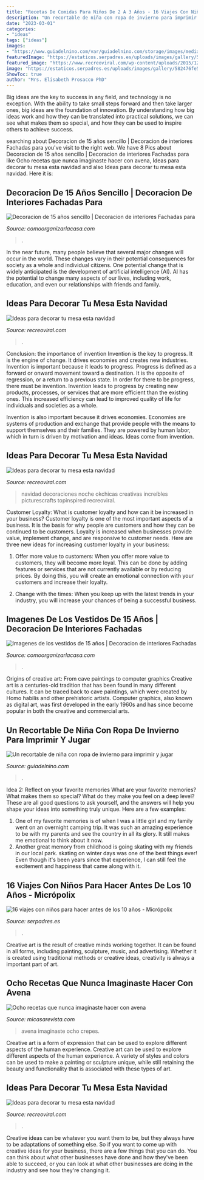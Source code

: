 ```yaml
---
title: "Recetas De Comidas Para Niños De 2 A 3 Años - 16 Viajes Con Niños Para Hacer Antes De Los 10 Años"
description: "Un recortable de niña con ropa de invierno para imprimir y jugar"
date: "2023-03-01"
categories:
- "ideas"
tags: ["ideas"]
images:
- "https://www.guiadelnino.com/var/guiadelnino.com/storage/images/media/imagenes/escenario2/4062795-1-esl-ES/escenario.jpg"
featuredImage: "https://estaticos.serpadres.es/uploads/images/gallery/582476fe5cafe82f8e8b456d/micropolix.jpg"
featured_image: "https://www.recreoviral.com/wp-content/uploads/2015/12/Decoraciones-para-la-mesa-esta-navidad-18.jpg"
image: "https://estaticos.serpadres.es/uploads/images/gallery/582476fe5cafe82f8e8b456d/micropolix.jpg"
ShowToc: true
author: "Mrs. Elisabeth Prosacco PhD"
---
```



Big ideas are the key to success in any field, and technology is no exception. With the ability to take small steps forward and then take larger ones, big ideas are the foundation of innovation. By understanding how big ideas work and how they can be translated into practical solutions, we can see what makes them so special, and how they can be used to inspire others to achieve success.

	

		
searching about Decoracion de 15 años sencillo | Decoracion de interiores Fachadas para you've visit to the right web. We have 8 Pics about Decoracion de 15 años sencillo | Decoracion de interiores Fachadas para like Ocho recetas que nunca imaginaste hacer con avena, Ideas para decorar tu mesa esta navidad and also Ideas para decorar tu mesa esta navidad. Here it is:
		
    
## Decoracion De 15 Años Sencillo | Decoracion De Interiores Fachadas Para

<img loading=lazy src="http://comoorganizarlacasa.com/wp-content/uploads/2018/03/decoracion-de-15-anos-sencillo-4-200x300.jpg" onerror="this.onerror=null;this.src='https://tse1.mm.bing.net/th?id=OIP.BQYfUA-Bz34R6n3DaonWWQAAAA&amp;pid=15.1';" alt="Decoracion de 15 años sencillo | Decoracion de interiores Fachadas para">

_Source: comoorganizarlacasa.com_

>. 

	

In the near future, many people believe that several major changes will occur in the world. These changes vary in their potential consequences for society as a whole and individual citizens. One potential change that is widely anticipated is the development of artificial intelligence (AI). AI has the potential to change many aspects of our lives, including work, education, and even our relationships with friends and family.

    
## Ideas Para Decorar Tu Mesa Esta Navidad

<img loading=lazy src="https://www.recreoviral.com/wp-content/uploads/2015/12/Decoraciones-para-la-mesa-esta-navidad-1.jpg" onerror="this.onerror=null;this.src='https://tse3.mm.bing.net/th?id=OIP.2X94LR0bmNt8PaWOggssGgHaJQ&amp;pid=15.1';" alt="Ideas para decorar tu mesa esta navidad">

_Source: recreoviral.com_

>. 

	

Conclusion: the importance of invention
Invention is the key to progress. It is the engine of change. It drives economies and creates new industries.
Invention is important because it leads to progress. Progress is defined as a forward or onward movement toward a destination. It is the opposite of regression, or a return to a previous state. In order for there to be progress, there must be invention. Invention leads to progress by creating new products, processes, or services that are more efficient than the existing ones. This increased efficiency can lead to improved quality of life for individuals and societies as a whole.

Invention is also important because it drives economies. Economies are systems of production and exchange that provide people with the means to support themselves and their families. They are powered by human labor, which in turn is driven by motivation and ideas. Ideas come from invention.

    
## Ideas Para Decorar Tu Mesa Esta Navidad

<img loading=lazy src="https://www.recreoviral.com/wp-content/uploads/2015/12/Decoraciones-para-la-mesa-esta-navidad-18.jpg" onerror="this.onerror=null;this.src='https://tse4.mm.bing.net/th?id=OIP.7bqe5tKBSPASXOCR1xb4vAHaJQ&amp;pid=15.1';" alt="Ideas para decorar tu mesa esta navidad">

_Source: recreoviral.com_

>navidad decoraciones noche okchicas creativas increíbles picturescrafts topinspired recreoviral. 

	

Customer Loyalty: What is customer loyalty and how can it be increased in your business?
Customer loyalty is one of the most important aspects of a business. It is the basis for why people are customers and how they can be continued to be customers. Loyalty is increased when businesses provide value, implement change, and are responsive to customer needs. Here are three new ideas for increasing customer loyalty in your business:
1. Offer more value to customers: When you offer more value to customers, they will become more loyal. This can be done by adding features or services that are not currently available or by reducing prices. By doing this, you will create an emotional connection with your customers and increase their loyalty.

2. Change with the times: When you keep up with the latest trends in your industry, you will increase your chances of being a successful business.

    
## Imagenes De Los Vestidos De 15 Años | Decoracion De Interiores Fachadas

<img loading=lazy src="http://comoorganizarlacasa.com/wp-content/uploads/2018/03/imagenes-de-los-vestidos-de-15-anos-4.jpg" onerror="this.onerror=null;this.src='https://tse4.mm.bing.net/th?id=OIP.GTLnSeepmlBo1_M7hKLfcwHaLH&amp;pid=15.1';" alt="Imagenes de los vestidos de 15 años | Decoracion de interiores Fachadas">

_Source: comoorganizarlacasa.com_

>. 

	

Origins of creative art: From cave paintings to computer graphics
Creative art is a centuries-old tradition that has been found in many different cultures. It can be traced back to cave paintings, which were created by Homo habilis and other prehistoric artists. Computer graphics, also known as digital art, was first developed in the early 1960s and has since become popular in both the creative and commercial arts.

    
## Un Recortable De Niña Con Ropa De Invierno Para Imprimir Y Jugar

<img loading=lazy src="https://www.guiadelnino.com/var/guiadelnino.com/storage/images/media/imagenes/escenario2/4062795-1-esl-ES/escenario.jpg" onerror="this.onerror=null;this.src='https://tse3.mm.bing.net/th?id=OIP.vtF5NuFIAr-8I0JNVaxXpwHaDh&amp;pid=15.1';" alt="Un recortable de niña con ropa de invierno para imprimir y jugar">

_Source: guiadelnino.com_

>. 

	

Idea 2: Reflect on your favorite memories
What are your favorite memories? What makes them so special? What do they make you feel on a deep level? These are all good questions to ask yourself, and the answers will help you shape your ideas into something truly unique. Here are a few examples: 
1. One of my favorite memories is of when I was a little girl and my family went on an overnight camping trip. It was such an amazing experience to be with my parents and see the country in all its glory. It still makes me emotional to think about it now. 
2. Another great memory from childhood is going skating with my friends in our local park. skating on winter days was one of the best things ever! Even though it's been years since that experience, I can still feel the excitement and happiness that came along with it. 

    
## 16 Viajes Con Niños Para Hacer Antes De Los 10 Años - Micrópolix

<img loading=lazy src="https://estaticos.serpadres.es/uploads/images/gallery/582476fe5cafe82f8e8b456d/micropolix.jpg" onerror="this.onerror=null;this.src='https://tse3.mm.bing.net/th?id=OIP.KAp92fMm0aM0J1suxl7_rQHaFj&amp;pid=15.1';" alt="16 viajes con niños para hacer antes de los 10 años - Micrópolix">

_Source: serpadres.es_

>. 

	

Creative art is the result of creative minds working together. It can be found in all forms, including painting, sculpture, music, and advertising. Whether it is created using traditional methods or creative ideas, creativity is always a important part of art.

    
## Ocho Recetas Que Nunca Imaginaste Hacer Con Avena

<img loading=lazy src="https://hips.hearstapps.com/es.h-cdn.co/mcres/images/mi-casa/recetas/8-recetas-originales-con-avena/1503230-1-esl-ES/ocho-recetas-que-nunca-imaginaste-hacer-con-avena.jpg?crop=1.00xw:0.502xh;0,0.414xh&amp;resize=1200:*" onerror="this.onerror=null;this.src='https://tse4.mm.bing.net/th?id=OIP.spdDcIJgGJ43qsSdSrk2rAHaDt&amp;pid=15.1';" alt="Ocho recetas que nunca imaginaste hacer con avena">

_Source: micasarevista.com_

>avena imaginaste ocho crepes. 

	

Creative art is a form of expression that can be used to explore different aspects of the human experience.
Creative art can be used to explore different aspects of the human experience. A variety of styles and colors can be used to make a painting or sculpture unique, while still retaining the beauty and functionality that is associated with these types of art.

    
## Ideas Para Decorar Tu Mesa Esta Navidad

<img loading=lazy src="https://www.recreoviral.com/wp-content/uploads/2015/12/Decoraciones-para-la-mesa-esta-navidad-2.jpg" onerror="this.onerror=null;this.src='https://tse4.mm.bing.net/th?id=OIP.krWAfo1-BcwzI7i2dtq3XgHaK_&amp;pid=15.1';" alt="Ideas para decorar tu mesa esta navidad">

_Source: recreoviral.com_

>. 

	

Creative ideas can be whatever you want them to be, but they always have to be adaptations of something else. So if you want to come up with creative ideas for your business, there are a few things that you can do. You can think about what other businesses have done and how they've been able to succeed, or you can look at what other businesses are doing in the industry and see how they're changing it.

